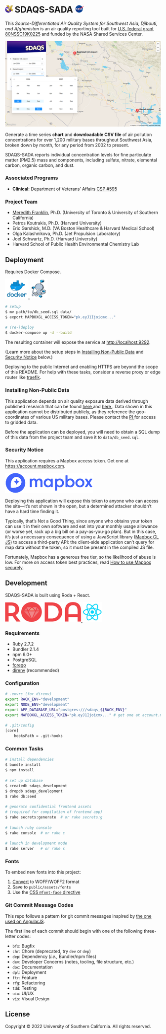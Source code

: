 <h1>
  <img
    src="./public/android-chrome-256x256.png"
    height="24"
    width="24"
  />
  SDAQS-SADA
  <img
    src="./.i/nasa.jpg"
    height="24"
    width="29"
  />
</h1>

This _Source-Differentiated Air Quality System
for Southwest Asia, Djibouti, and Afghanistan_
is an air quality reporting tool built for
[U.S. federal grant 80NSSC19K0225][0]
and funded by the NASA Shared Services Center.

![](./.i/screenshot-map.png)

Generate a time series **chart** and **downloadable CSV file** of air pollution concentrations
for over 1,200 military bases throughout Southwest Asia,
broken down by month, for any period from 2002 to present.

SDAQS-SADA reports individual concentration levels
for fine particulate matter (PM2.5) mass and components,
including sulfate, nitrate, elemental carbon, organic carbon, and dust.

### Associated Programs

* **Clinical:** Department of Veterans’ Affairs [CSP #595][1]


### Project Team

* <a href="https://www.statistics.utoronto.ca/people/directories/all-faculty/meredith-franklin" target="_blank">Meredith Franklin</a>, Ph.D. (University of Toronto & University of Southern California)
* Petros Koutrakis, Ph.D. (Harvard University)
* Eric Garshick, M.D. (VA Boston Healthcare & Harvard Medical School)
* Olga Kalashnikova, Ph.D. (Jet Propulsion Laboratory)
* Joel Schwartz, Ph.D. (Harvard University)
* Harvard School of Public Health Environmental Chemistry Lab

Deployment
----------

Requires Docker Compose.

<a href="https://docs.docker.com/">
  <img
    src="./.i/docker.png"
    height="64"
    width="75"
  />
</a>
<a href="https://docs.docker.com/compose/">
  <img
    src="./.i/docker-compose.png"
    height="64"
    width="58"
  />
</a>

```sh
# setup
$ mv path/to/db_seed.sql data/
$ export MAPBOXGL_ACCESS_TOKEN="pk.eyJ1Ijoicmx..."

# (re-)deploy
$ docker-compose up -d --build
```

The resulting container will expose the service at <http://localhost:9292>.

(Learn more about the setup steps in
[Installing Non-Public Data](#installing-non-public-data)
and [Security Notice](#security-notice) below.)

Deploying to the public Internet and enabling HTTPS
are beyond the scope of this README.
For help with these tasks,
consider a reverse proxy or edge router like [traefik][].

### Installing Non-Public Data

This application depends on air quality exposure data derived through published research that can be found <a href="https://www.sciencedirect.com/science/article/pii/S0160412021000702" target="_blank"> here </a> and <a href="https://www.mdpi.com/2073-4433/13/2/255" target="_blank"> here </a>.
Data shown in this application cannot be distributed publicly,
as they reference the geo-coordinates of various US military bases. Please contact the <a href="https://www.statistics.utoronto.ca/people/directories/all-faculty/meredith-franklin" target="_blank"> PI </a> for access to gridded data.

Before the application can be deployed,
you will need to obtain a SQL dump of this data from the project team
and save it to `data/db_seed.sql`.

### Security Notice

This application requires a Mapbox access token.
Get one at <https://account.mapbox.com>.

<a href="https://account.mapbox.com">
  <img
    src="./.i/mapbox.svg"
    height="64"
    width="284"
  />
</a>

Deploying this application will expose this token
to anyone who can access the site—it’s not shown in the open,
but a determined attacker shouldn’t have a hard time finding it.

Typically, that’s Not a Good Thing,
since anyone who obtains your token can use it in their own software
and eat into your monthly usage allowance
(or worse yet, rack up a big bill on a pay-as-you-go plan).
But in this case, it’s just a necessary consequence
of using a JavaScript library ([Mapbox GL JS][]) to access a third-party API:
the client-side application can’t query for map data without the token,
so it must be present in the compiled JS file.

Fortunately, Mapbox has a generous free tier,
so the likelihood of abuse is low.
For more on access token best practices,
read [How to use Mapbox securely][].

Development
-----------

SDAQS-SADA is built using Roda + React.

<a href="https://roda.jeremyevans.net">
  <img
    src="./.i/roda.svg"
    height="64"
    width="246"
  />
</a>
<a href="https://reactjs.org">
  <img
    src="./.i/react.jpg"
    height="64"
    width="64"
  />
</a>

### Requirements

* Ruby 2.7.2
* Bundler 2.1.4
* npm 6.0+
* PostgreSQL
* [forego][2]
* [direnv][3] (recommended)

### Configuration

```sh
# .envrc (for direnv)
export RACK_ENV="development"
export NODE_ENV="development"
export APP_DATABASE_URL="postgres:///sdaqs_${RACK_ENV}"
export MAPBOXGL_ACCESS_TOKEN="pk.eyJ1Ijoicmx..." # get one at account.mapbox.com

# .git/config
[core]
	hooksPath = .git-hooks
```

### Common Tasks

```sh
# install dependencies
$ bundle install
$ npm install

# set up database
$ createdb sdaqs_development
$ dropdb sdaqs_development
$ rake db:seed

# generate confidential frontend assets
# (required for compilation of frontend app)
$ rake secrets:generate  # or rake secrets:g

# launch ruby console
$ rake console  # or rake c

# launch in development mode
$ rake server   # or rake s
```

### Fonts

To embed new fonts into this project:

1. [Convert][4] to WOFF/WOFF2 format
2. Save to `public/assets/fonts`
3. Use the [CSS `@font-face` directive][5]

### Git Commit Message Codes

This repo follows a pattern for git commit messages
inspired by [the one used on AngularJS][6].

The first line of each commit should begin
with one of the following three-letter codes:

* `bfx`: Bugfix
* `chr`: Chore (deprecated, try `dev` or `dep`)
* `dep`: Dependency (_i.e.,_ Bundler/npm files)
* `dev`: Developer Concerns (notes, tooling, file structure, etc.)
* `doc`: Documentation
* `dpl`: Deployment
* `ftr`: Feature
* `rfg`: Refactoring
* `tdd`: Testing
* `uix`: UI/UX
* `vis`: Visual Design

License
-------

Copyright © 2022 University of Southern California. All rights reserved.

[0]: https://govtribe.com/award/federal-contract-award/grant-for-research-80nssc19k0225
[1]: https://www.vacsp.research.va.gov/CSPEC/Studies/INVESTD-R/CSP-595-SHADE.asp
[2]: https://github.com/ddollar/forego/releases
[3]: https://github.com/direnv/direnv
[4]: https://www.fontsquirrel.com/tools/webfont-generator
[5]: https://css-tricks.com/snippets/css/using-font-face/
[6]: https://docs.google.com/document/d/1QrDFcIiPjSLDn3EL15IJygNPiHORgU1_OOAqWjiDU5Y
[traefik]: https://docs.traefik.io
[Mapbox GL JS]: https://docs.mapbox.com/mapbox-gl-js/overview/
[How to use Mapbox securely]: https://docs.mapbox.com/help/troubleshooting/how-to-use-mapbox-securely/
